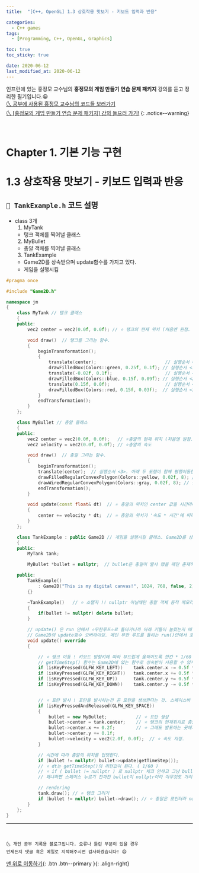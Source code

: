 ```yaml
---
title:  "[C++, OpenGL] 1.3 상호작용 맛보기 - 키보드 입력과 반응" 

categories:
  - C++ games
tags:
  - [Programming, C++, OpenGL, Graphics]

toc: true
toc_sticky: true

date: 2020-06-12
last_modified_at: 2020-06-12
---
```


인프런에 있는 홍정모 교수님의 **홍정모의 게임 만들기 연습 문제 패키지** 강의를 듣고 정리한 필기입니다.😀   
[🌜 공부에 사용된 홍정모 교수님의 코드들 보러가기](https://github.com/jmhong-simulation/GameDevPracticePackage)   
[🌜 [홍정모의 게임 만들기 연습 문제 패키지] 강의 들으러 가기!](https://www.inflearn.com/course/c-2)
{: .notice--warning}

<br>

# Chapter 1. 기본 기능 구현 
# 1.3 상호작용 맛보기 - 키보드 입력과 반응

## `📃 TankExample.h` 코드 설명

- class 3개
  1. MyTank
    - 탱크 객체를 찍어낼 클래스
  2. MyBullet 
    - 총알 객체를 찍어낼 클래스
  3. TankExample
    - Game2D를 상속받으며 update함수를 가지고 있다.
    - 게임을 실행시킴

```cpp
#pragma once

#include "Game2D.h"

namespace jm
{
	class MyTank // 탱크 클래스
	{
	public:
		vec2 center = vec2(0.0f, 0.0f); // ⭐ 탱크의 현재 위치 (처음엔 원점. 사용자의 키보드 조작에 따라 계속 갱신될 것)

		void draw()  // 탱크를 그리는 함수.
		{
			beginTransformation();  
			{
				translate(center);                          // 실행순서 <6>. ✨ body는 'center'로, barrel은 'center + (0.13f, 0.1f)'로, turret은 'center + (-0.02f, 0.1f)'로 이동한다.
				drawFilledBox(Colors::green, 0.25f, 0.1f); // 실행순서 <1>. body를 그린다.
				translate(-0.02f, 0.1f);                    // 실행순서 <5>. ✨ barrel은 (0.13f, 0.1f)로, turret은 (-0.02f, 0.1f)로 이동한다.
				drawFilledBox(Colors::blue, 0.15f, 0.09f); // 실행순서 <2>. turret을 그린다.
				translate(0.15f, 0.0f);                     // 실행순서 <4>. ✨ barrel이 (0.15f, 0.0f)로 이동한다.
				drawFilledBox(Colors::red, 0.15f, 0.03f);  // 실행순서 <3>. barrel을 그린다.
			}
			endTransformation();
		}
	};

	class MyBullet // 총알 클래스
	{
	public:
		vec2 center = vec2(0.0f, 0.0f);   // ⭐총알의 현재 위치 (처음엔 원점. 시간에 따라 계속 갱신될 것)
		vec2 velocity = vec2(0.0f, 0.0f); // ⭐총알의 속도

		void draw()  // 총알 그리는 함수.
		{
			beginTransformation();
			translate(center);  // 실행순서 <3>. 아래 두 도형이 함께 평행이동한다.
			drawFilledRegularConvexPolygon(Colors::yellow, 0.02f, 8); // 실행순서 <1>.
			drawWiredRegularConvexPolygon(Colors::gray, 0.02f, 8); // 실행순서 <2>.
			endTransformation();
		}

		void update(const float& dt)  // ⭐ 총알의 위치인 center 값을 시간마다 업데이트 한다.(이 update 함수는 MyBullet 자체의 함수)
		{
			center += velocity * dt;  // ⭐ 총알의 위치가 '속도 * 시간'에 따라 바뀜. dt는 시간 간격이 됨
		}  
	};

	class TankExample : public Game2D // 게임을 실행시킬 클래스. Game2D를 상속 받음.
	{
	public:
		MyTank tank;

		MyBullet *bullet = nullptr;  // bullet은 총알이 발사 됐을 때만 존재하기 때문에 포인터로 되어있고 null 포인터로 초기화한다.

	public:
		TankExample()
			: Game2D("This is my digital canvas!", 1024, 768, false, 2)
		{}

		~TankExample()   // ⭐ 소멸자 !! nullptr 아닐때만 총알 객체 동적 메모리를 delete 시켜주는 역할을 한다.
		{
			if(bullet != nullptr) delete bullet;
		}

        // update() 은 run 안에서 ⭐무한루프⭐로 돌아가니까 아래 키들이 눌렸는지 매 프레임마다 계속 체크한다.
        // Game2D의 update함수 오버라이딩. 메인 무한 루프를 돌리는 run()안에서 호출된다.
		void update() override  
		{

			// ⭐ 탱크 이동 ! 키보드 방향키에 따라 부드럽게 움직이도록 한칸 * 1/60 만큼 움직이게.
            // getTimeStep() 함수는 Game2D에 있는 함수로 상속받아 사용할 수 있게 된 함수다. 프레임을 리턴함.
			if (isKeyPressed(GLFW_KEY_LEFT))	tank.center.x -= 0.5f * getTimeStep();
			if (isKeyPressed(GLFW_KEY_RIGHT))	tank.center.x += 0.5f * getTimeStep();
			if (isKeyPressed(GLFW_KEY_UP))		tank.center.y += 0.5f * getTimeStep();
			if (isKeyPressed(GLFW_KEY_DOWN))	tank.center.y -= 0.5f * getTimeStep();


			// ⭐ 포탄 발사 ! 포탄을 발사하는건 곧 포탄을 생성한다는 것. 스페이스바 누르면 발사
			if (isKeyPressedAndReleased(GLFW_KEY_SPACE)) 
			{
				bullet = new MyBullet;           // ⭐ 포탄 생성
				bullet->center = tank.center;    // ⭐ 탱크의 현재위치로 총알 현재위치가 정해짐 (탱크에서 발사되니까 )
				bullet->center.x += 0.2f;        // ⭐ 그래도 발포하는 곳에서 발사될 수 있게 위치 조정
				bullet->center.y += 0.1f;
				bullet->velocity = vec2(2.0f, 0.0f);  // ⭐ 속도 지정. 
			}

            // 시간에 따라 총알의 위치를 업뎃한다. 
			if (bullet != nullptr) bullet->update(getTimeStep()); 
            // ⭐ dt는 getTimeStep()의 리턴값이 된다. ( 1/60 )
            // ⭐ if ( bullet != nullptr ) 로 nullptr 체크 안하고 그냥 bullet->update 호출해버리면 런타임 에러가 발생한다. 
            // 왜냐하면 스페이스 누르기 전까진 bullet이 nullptr이라 아무것도 가리키고 있지 않은데 (총알 객체가 없는데) update을 호출 하려고 할테니까

			// rendering
			tank.draw(); // ⭐ 탱크 그리기
			if (bullet != nullptr) bullet->draw(); // ⭐ 총알은 포인터라 nullptr이 아닐때만 draw하기.
		}
	};
}

```

***
<br>

    🌜 개인 공부 기록용 블로그입니다. 오류나 틀린 부분이 있을 경우 
    언제든지 댓글 혹은 메일로 지적해주시면 감사하겠습니다! 😄

[맨 위로 이동하기](#){: .btn .btn--primary }{: .align-right}